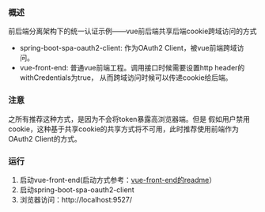 ### 概述
前后端分离架构下的统一认证示例——vue前后端共享后端cookie跨域访问的方式
* spring-boot-spa-oauth2-client: 作为OAuth2 Client，被vue前端跨域访问。
* vue-front-end: 普通vue前端工程。调用接口时候需要设置http header的withCredentials为true，
从而跨域访问时候可以传递cookie给后端。

### 注意
之所有推荐这种方式，是因为不会将token暴露高浏览器端。但是
假如用户禁用cookie，这种基于共享cookie的共享方式将不可用，此时推荐使用前端作为OAuth2 Client的方式。

### 运行
1. 启动vue-front-end(启动方式参考：[vue-front-end的readme](vue-front-end/README.md)）
2. 启动spring-boot-spa-oauth2-client
3. 浏览器访问：http://localhost:9527/

